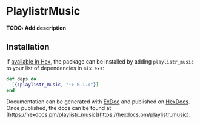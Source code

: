 # PlaylistrMusic

**TODO: Add description**

## Installation

If [available in Hex](https://hex.pm/docs/publish), the package can be installed
by adding `playlistr_music` to your list of dependencies in `mix.exs`:

```elixir
def deps do
  [{:playlistr_music, "~> 0.1.0"}]
end
```

Documentation can be generated with [ExDoc](https://github.com/elixir-lang/ex_doc)
and published on [HexDocs](https://hexdocs.pm). Once published, the docs can
be found at [https://hexdocs.pm/playlistr_music](https://hexdocs.pm/playlistr_music).

